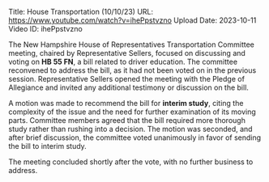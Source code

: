 Title: House Transportation (10/10/23)
URL: https://www.youtube.com/watch?v=ihePpstvzno
Upload Date: 2023-10-11
Video ID: ihePpstvzno

The New Hampshire House of Representatives Transportation Committee meeting, chaired by Representative Sellers, focused on discussing and voting on **HB 55 FN**, a bill related to driver education. The committee reconvened to address the bill, as it had not been voted on in the previous session. Representative Sellers opened the meeting with the Pledge of Allegiance and invited any additional testimony or discussion on the bill.

A motion was made to recommend the bill for **interim study**, citing the complexity of the issue and the need for further examination of its moving parts. Committee members agreed that the bill required more thorough study rather than rushing into a decision. The motion was seconded, and after brief discussion, the committee voted unanimously in favor of sending the bill to interim study.

The meeting concluded shortly after the vote, with no further business to address.